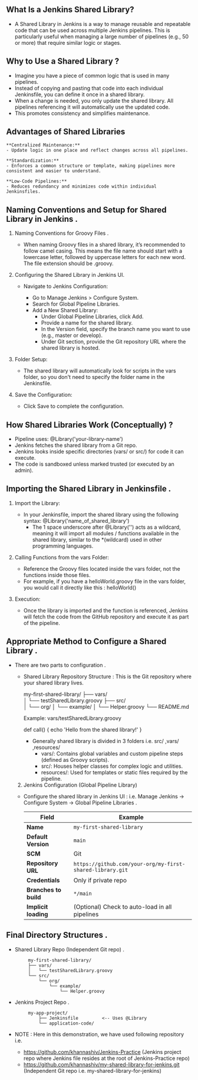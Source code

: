 
## What Is a Jenkins Shared Library?

- A Shared Library in Jenkins is a way to manage reusable and repeatable code that can be used across multiple Jenkins pipelines. This is particularly useful when managing a large number of pipelines (e.g., 50 or more) that require similar logic or stages.

##  Why to Use a Shared Library ?

- Imagine you have a piece of common logic that is used in many pipelines.
- Instead of copying and pasting that code into each individual Jenkinsfile, you can define it once in a shared library.
- When a change is needed, you only update the shared library. All pipelines referencing it will automatically use the updated  code.
- This promotes consistency and simplifies maintenance.


## Advantages of Shared Libraries

    **Centralized Maintenance:**
    - Update logic in one place and reflect changes across all pipelines.

    **Standardization:**
    - Enforces a common structure or template, making pipelines more consistent and easier to understand.

    **Low-Code Pipelines:**
    - Reduces redundancy and minimizes code within individual Jenkinsfiles.

## Naming Conventions and Setup for Shared Library in Jenkins .

1. Naming Conventions for Groovy Files .
    - When naming Groovy files in a shared library, it’s recommended to follow camel casing. This means the file name should start with a lowercase letter, followed by uppercase letters for each new word. The file extension should be .groovy.

2. Configuring the Shared Library in Jenkins UI.
    - Navigate to Jenkins Configuration:  

        - Go to Manage Jenkins > Configure System.
        - Search for Global Pipeline Libraries.
        - Add a New Shared Library:
            - Under Global Pipeline Libraries, click Add.
            - Provide a name for the shared library.
            - In the Version field, specify the branch name you want to use (e.g., master or develop).
            - Under Git section, provide the Git repository URL where the shared library is hosted.

3. Folder Setup:
    - The shared library will automatically look for scripts in the vars folder, so you don't need to specify the folder name in the Jenkinsfile.

4. Save the Configuration:
    - Click Save to complete the configuration.

## How Shared Libraries Work (Conceptually) ?

- Pipeline uses: @Library('your-library-name')
- Jenkins fetches the shared library from a Git repo.
- Jenkins looks inside specific directories (vars/ or src/) for code it can execute.
- The code is sandboxed unless marked trusted (or executed by an admin).

## Importing the Shared Library in Jenkinsfile .

 1. Import the Library:

    - In your Jenkinsfile, import the shared library using the following syntax: @Library('name_of_shared_library') 
        - The 1 space underscore after @Library('') acts as a wildcard, meaning it will import all modules / functions available in the shared library, similar to the *(wildcard)  used in other programming languages.

 2. Calling Functions from the vars Folder:

    - Reference the Groovy files located inside the vars folder, not the functions inside those files.
    - For example, if you have a helloWorld.groovy file in the vars folder, you would call it directly like this : helloWorld()

 3. Execution:

    - Once the library is imported and the function is referenced, Jenkins will fetch the code from the GitHub repository and execute it as part of the pipeline.

## Appropriate Method to Configure a Shared Library .

- There are two parts to configuration .

    - Shared Library Repository Structure : This is the Git repository where your shared library lives.

        my-first-shared-library/
            ├── vars/                                
            │   └── testSharedLibrary.groovy
            ├── src/         
            │   └── org/
            │       └── example/
            │           └── Helper.groovy
            └── README.md                              

            
        Example: vars/testSharedLibrary.groovy

        def call() {
                    echo 'Hello from the shared library!'
                }

        - Generally shared library is divided in 3 folders i.e. src/ ,vars/ ,resources/
            - vars/: Contains global variables and custom pipeline steps (defined as Groovy scripts).
            - src/: Houses helper classes for complex logic and utilities.
            - resources/: Used for templates or static files required by the pipeline.

    2. Jenkins Configuration (Global Pipeline Library)

     - Configure the shared library in Jenkins UI : i.e. Manage Jenkins → Configure System → Global Pipeline Libraries .

        | Field                 | Example                                                   |
        | --------------------- | --------------------------------------------------------- |
        | **Name**              | `my-first-shared-library`                                 |
        | **Default Version**   | `main`                                                    |
        | **SCM**               |  Git                                                      |
        | **Repository URL**    | `https://github.com/your-org/my-first-shared-library.git` |
        | **Credentials**       | Only if private repo                                      |
        | **Branches to build** | `*/main`                                                  |
        | **Implicit loading**  | (Optional) Check to auto-load in all pipelines            |


##  Final Directory Structures .
 
 - Shared Library Repo (Independent Git repo) .

            my-first-shared-library/
            ├── vars/
            │   └── testSharedLibrary.groovy
            └── src/
                └── org/
                    └── example/
                        └── Helper.groovy
    
 - Jenkins Project Repo .

            my-app-project/
                ├── Jenkinsfile         <-- Uses @Library
                └── application-code/


- NOTE : Here in this demonstration, we have used following repository i.e.

    - https://github.com/khannashiv/Jenkins-Practice (Jenkins project repo where Jenkins file resides at the root of Jenkins-Practice repo)
    - https://github.com/khannashiv/my-shared-library-for-jenkins.git (Independent Git repo i.e. my-shared-library-for-jenkins)